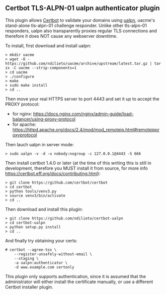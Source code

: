## Certbot TLS-ALPN-01 ualpn authenticator plugin

This plugin allows [Certbot](https://certbot.eff.org) to validate your domains
using [ualpn](https://github.com/ndilieto/uacme#tls-alpn-01-challenge-support),
uacme's stand-alone tls-alpn-01 challenge responder.
Unlike other tls-alpn-01 responders, ualpn also transparently proxies regular
TLS connections and therefore it does NOT cause any webserver downtime.

To install, first download and install ualpn:

    > mkdir uacme
    > wget -O - https://github.com/ndilieto/uacme/archive/upstream/latest.tar.gz | tar zx -C uacme --strip-components=1
    > cd uacme
    > ./configure
    > make
    > sudo make install
    > cd ..

Then move your real HTTPS server to port 4443 and set it up to accept the PROXY
protocol:

* for nginx: https://docs.nginx.com/nginx/admin-guide/load-balancer/using-proxy-protocol
* for apache: https://httpd.apache.org/docs/2.4/mod/mod_remoteip.html#remoteipproxyprotocol

Then lauch ualpn in server mode:

    > sudo ualpn -v -d -u nobody:nogroup -c 127.0.0.1@4443 -S 666

Then install certbot 1.4.0 or later (at the time of this writing this is still
in development, therefore you MUST install it from source, for more info
https://certbot.eff.org/docs/contributing.html):

    > git clone https://github.com/certbot/certbot
    > cd certbot
    > python tools/venv3.py
    > source venv3/bin/activate
    > cd ..

Then download and install this plugin:

    > git clone https://github.com/ndilieto/certbot-ualpn
    > cd certbot-ualpn
    > python setup.py install
    > cd ..

And finally try obtaining your certs:

    # certbot --agree-tos \
        --register-unsafely-without-email \
        --staging \
        -a ualpn:authenticator \
        -d www.example.com certonly

This plugin only supports authentication, since it is assumed that the
administrator will either install the certificate manually, or use a 
different Certbot installer plugin.
